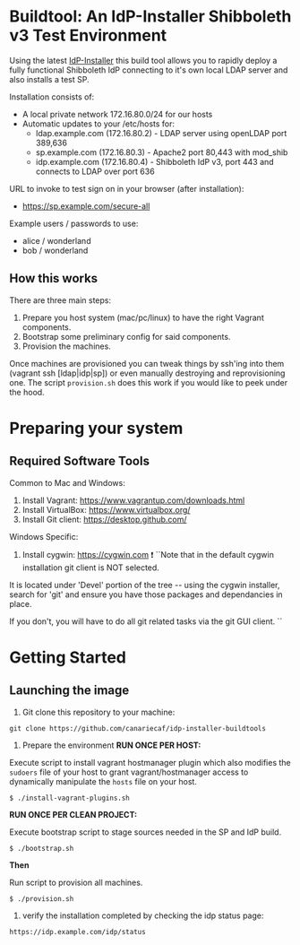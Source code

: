 #  Buildtool: An IdP-Installer Shibboleth v3 Test Environment

Using the latest [IdP-Installer](https://github.com/canariecaf/idp-installer-CAF/tree/3.0.0-CAF-RC6) this build tool allows you to rapidly deploy a fully functional Shibboleth IdP connecting to it's own local LDAP server and also installs a test SP.

Installation consists of:
- A local private network 172.16.80.0/24 for our hosts
- Automatic updates to your /etc/hosts for:
  - ldap.example.com (172.16.80.2) - LDAP server using openLDAP port 389,636
  - sp.example.com (172.16.80.3)   - Apache2 port 80,443 with mod_shib
  - idp.example.com (172.16.80.4)  - Shibboleth IdP v3, port 443 and connects to LDAP over port 636


URL to invoke to test sign on in your browser (after installation):
- https://sp.example.com/secure-all

Example users / passwords to use: 
  - alice / wonderland
  - bob / wonderland 

## How this works
There are three main steps:
1. Prepare you host system (mac/pc/linux) to have the right Vagrant components.
2. Bootstrap some preliminary config for said components.
3. Provision the machines.

Once machines are provisioned you can tweak things by ssh'ing into them (vagrant ssh [ldap|idp|sp]) or even manually destroying and reprovisioning one. The script ``provision.sh`` does this work if you would like to peek under the hood.


# Preparing your system
## Required Software Tools

Common to Mac and Windows:

1. Install Vagrant: https://www.vagrantup.com/downloads.html
1. Install VirtualBox: https://www.virtualbox.org/
1. Install Git client: https://desktop.github.com/

Windows Specific:

1. Install cygwin: https://cygwin.com
:exclamation:
``Note that in the default cygwin installation git client is NOT selected.

It is located under 'Devel' portion of the tree -- using the cygwin installer, search for 'git' and ensure you have those packages and dependancies in place.

If you don't, you will have to do all git related tasks via the git GUI client.
``
# Getting Started

## Launching the image
1. Git clone this repository to your machine:
```
git clone https://github.com/canariecaf/idp-installer-buildtools
```

1. Prepare the environment 
**RUN ONCE PER HOST:** 

Execute script to install vagrant hostmanager plugin which also modifies the `sudoers` file of your host to grant vagrant/hostmanager access to dynamically manipulate the `hosts` file on your host.

    $ ./install-vagrant-plugins.sh

 **RUN ONCE PER CLEAN PROJECT:** 

Execute bootstrap script to stage sources needed in the SP and IdP build.


    $ ./bootstrap.sh

**Then**

Run script to provision all machines.

    $ ./provision.sh



1. verify the installation completed by checking the idp status page:
```
https://idp.example.com/idp/status
```

